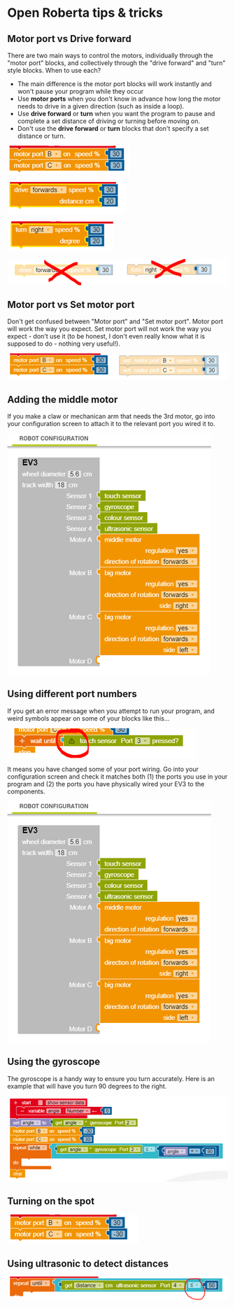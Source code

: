 # Open Roberta tips & tricks

## Motor port vs Drive forward

There are two main ways to control the motors, individually through the "motor port" blocks, and collectively through the "drive forward" and "turn" style blocks. When to use each?

* The main difference is the motor port blocks will work instantly and won't pause your program while they occur
* Use **motor ports** when you don't know in advance how long the motor needs to drive in a given direction (such as inside a loop).
* Use **drive forward** or **turn** when you want the program to pause and complete a set distance of driving or turning before moving on.
* Don't use the **drive forward** or **turn** blocks that don't specify a set distance or turn.

![](img/img-motor-ports.PNG)

![](img/img-drive-forwards.PNG)

![](img/img-turn.PNG)

![](img/img-drive-turn-not-to-use.PNG)

## Motor port vs Set motor port

Don't get confused between "Motor port" and "Set motor port". Motor port will work the way you expect. Set motor port will not work the way you expect - don't use it (to be honest, I don't even really know what it is supposed to do - nothing very useful!).

![](img/img-motor-port-vs-set-motor-port.PNG)

## Adding the middle motor

If you make a claw or mechanican arm that needs the 3rd motor, go into your configuration screen to attach it to the relevant port you wired it to.

![](img/img-configuration.PNG)

## Using different port numbers

If you get an error message when you attempt to run your program, and weird symbols appear on some of your blocks like this...

![](img/img-port-issues.PNG)

It means you have changed some of your port wiring. Go into your configuration screen and check it matches both (1) the ports you use in your program and (2) the ports you have physically wired your EV3 to the components.

![](img/img-configuration.PNG)

## Using the gyroscope

The gyroscope is a handy way to ensure you turn accurately. Here is an example that will have you turn 90 degrees to the right.

![](img/img-gyroscope-turn-right-90-degrees.PNG)

## Turning on the spot

![](img/img-turn-on-the-spot.PNG)

## Using ultrasonic to detect distances

![](img/img-ultrasonic-distance-range.PNG)


